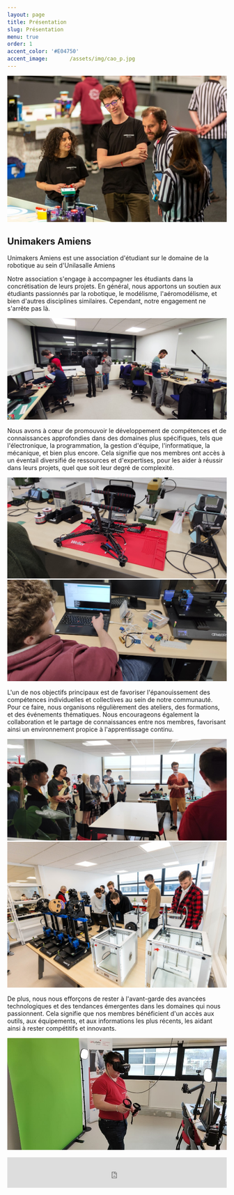 ```yaml
---
layout: page
title: Présentation
slug: Présentation
menu: true
order: 1
accent_color: '#E04750'
accent_image:       /assets/img/cao_p.jpg
---
```


![Match_cdr_2023](/assets/img/match_cdr_2023.jpg)

## Unimakers Amiens
Unimakers Amiens est une association d'étudiant sur le domaine de la robotique au sein d'Unilasalle Amiens 

Notre association s'engage à accompagner les étudiants dans la concrétisation de leurs projets. En général, nous apportons un soutien aux étudiants passionnés par la robotique, le modélisme, l'aéromodélisme, et bien d'autres disciplines similaires. Cependant, notre engagement ne s'arrête pas là.

![présentation des éleves qui évolue en competences dans le laboratoire](/assets/img/presentation.png)

Nous avons à cœur de promouvoir le développement de compétences et de connaissances approfondies dans des domaines plus spécifiques, tels que l'électronique, la programmation, la gestion d'équipe, l'informatique, la mécanique, et bien plus encore. Cela signifie que nos membres ont accès à un éventail diversifié de ressources et d'expertises, pour les aider à réussir dans leurs projets, quel que soit leur degré de complexité.

![drone](/assets/img/drone.png)
![Imprimante 3D](/assets/img/imprimante_3D.png)

L'un de nos objectifs principaux est de favoriser l'épanouissement des compétences individuelles et collectives au sein de notre communauté. Pour ce faire, nous organisons régulièrement des ateliers, des formations, et des événements thématiques. Nous encourageons également la collaboration et le partage de connaissances entre nos membres, favorisant ainsi un environnement propice à l'apprentissage continu.

![visite et atelier de présentation du makerspace à des étranger japonais](/assets/img/atelier-pres.jpg)
![atelier du jeudi soir](/assets/img/atelier.png)

De plus, nous nous efforçons de rester à l'avant-garde des avancées technologiques et des tendances émergentes dans les domaines qui nous passionnent. Cela signifie que nos membres bénéficient d'un accès aux outils, aux équipements, et aux informations les plus récents, les aidant ainsi à rester compétitifs et innovants.

![VR](/assets/img/VR.png)


<iframe id="haWidget" allowtransparency="true" src="https://www.helloasso.com/associations/association-de-robotique-de-l-esiee-amiens/adhesions/adhesion-unimakers/widget-bouton" style="width: 100%; height: 70px; border: none;"></iframe>